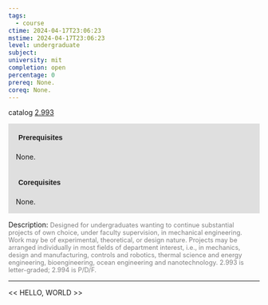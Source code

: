 ```yaml
---
tags:
  - course
ctime: 2024-04-17T23:06:23
mstime: 2024-04-17T23:06:23
level: undergraduate
subject: 
university: mit
completion: open
percentage: 0
prereq: None.
coreq: None.
---
```


catalog [2.993](http://student.mit.edu/catalog/m2c.html#2.993)

<span style="display: block; padding: 15px; background-color: rgb(100, 100, 100, 0.2);"><font id="m_prereq1962_0" style="display: block; font-family: Arial, sans-serif; font-weight: bold; padding: 5px">Prerequisites</font><br><span id="prereq1962_0">None.</span></span>
<span style="display: block; padding: 15px; background-color: rgb(100, 100, 100, 0.2);"><font id="m_coreq1962_0" style="display: block; font-family: Arial, sans-serif; font-weight: bold; padding: 5px">Corequisites</font><br><span id="coreq1962_0">None.</span></span>

<font style="">Description:</font>
<font style="color: grey; font-size: 0.8rem;">Designed for undergraduates wanting to continue substantial projects of own choice, under faculty supervision, in mechanical engineering. Work may be of experimental, theoretical, or design nature. Projects may be arranged individually in most fields of department interest, i.e., in mechanics, design and manufacturing, controls and robotics, thermal science and energy engineering, bioengineering, ocean engineering and nanotechnology.  2.993 is letter-graded; 2.994 is P/D/F.</font>



---

<< HELLO, WORLD >>
